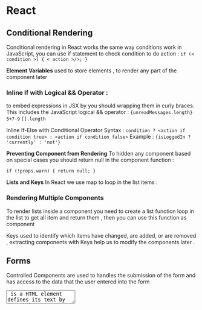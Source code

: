 # React

## Conditional Rendering 
Conditional rendering in React works the same way conditions work in JavaScript, you can use if statement to check condition to do action :
`if (< condition >) { < action >/>; }`

**Element Variables** used to store elements , to render any part of the component later 

### Inline If with Logical && Operator :
to embed expressions in JSX by you should wrapping them in curly braces. This includes the JavaScript logical && operator :
`{unreadMessages.length}`
`5+7-9`
`[].length`

Inline If-Else with Conditional Operator Syntax :
`condition ? <action if condition true> : <action if condition false>`
Example :
` {isLoggedIn ? 'currently' : 'not'} `

**Preventing Component from Rendering**
To hidden any component based on special cases you should return null in the component function :

`if (!props.warn) { return null; } `

**Lists and Keys**
In React we use map to loop in the list items :

### Rendering Multiple Components
To render lists inside a component you need to create a list function loop in the list to get all item and return them , then you can use this function as component

Keys used to identify which items have changed, are added, or are removed , extracting components with Keys help us to modify the components later .

## Forms
Controlled Components are used to handles the submission of the form and has access to the data that the user entered into the form 

<textarea> is a HTML element defines its text by its children
<select> used to creates a drop-down list like un order list
<input type="file"> used to choose one or more files from the device storage to be uploaded to a server or manipulated by JavaScript by the File API.
name attribute : used to handle multiple controlled input elements

# Composition vs Inheritance
you should use the special children prop to pass children elements directly into their output on components that  don’t know their children

Specialization used for components that being “special cases” of other components , where a more “specific” component renders a more “generic” one 
If you want to reuse non-UI functionality between components,  import the function and use that function
